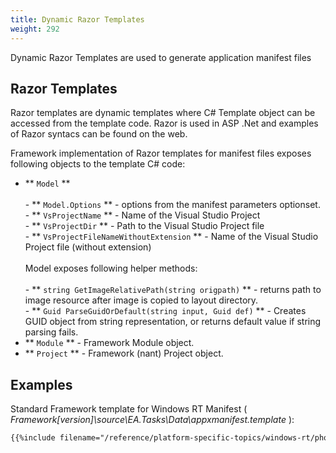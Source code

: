 ```yaml
---
title: Dynamic Razor Templates
weight: 292
---
```


Dynamic Razor Templates are used to generate application manifest files

<a name="Section1"></a>
## Razor Templates ##

Razor templates are dynamic templates where C# Template object can be accessed from the template code.
Razor is used in ASP .Net and examples of Razor syntacs can be found on the web.

Framework implementation of Razor templates for manifest files exposes following objects to the template C# code:

 - ** `Model` ** <br><br>  - ** `Model.Options` ** - options from the manifest parameters optionset.<br>  - ** `VsProjectName` ** - Name of the Visual Studio Project<br>  - ** `VsProjectDir` ** - Path to the Visual Studio Project file<br>  - ** `VsProjectFileNameWithoutExtension` ** - Name of the Visual Studio Project file (without extension)<br><br>Model exposes following helper methods:<br><br>  - ** `string GetImageRelativePath(string origpath)` ** - returns path to image resource after image is copied to layout directory.<br>  - ** `Guid ParseGuidOrDefault(string input, Guid def)` ** - Creates GUID object from string representation, or returns default value if string parsing fails.
 - ** `Module` ** - Framework Module object.
 - ** `Project` ** - Framework (nant) Project object.

## Examples ##

Standard Framework template for Windows RT Manifest  ( *Framework\[version]\source\EA.Tasks\Data\appxmanifest.template* ):


```xml
{{%include filename="/reference/platform-specific-topics/windows-rt/phone/dynamictemplates/appxmanifest.template" /%}}

```
